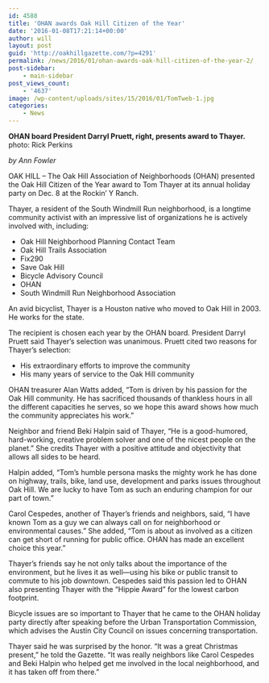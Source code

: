 ```yaml
---
id: 4588
title: 'OHAN awards Oak Hill Citizen of the Year'
date: '2016-01-08T17:21:14+00:00'
author: will
layout: post
guid: 'http://oakhillgazette.com/?p=4291'
permalink: /news/2016/01/ohan-awards-oak-hill-citizen-of-the-year-2/
post-sidebar:
    - main-sidebar
post_views_count:
    - '4637'
image: /wp-content/uploads/sites/15/2016/01/TomTweb-1.jpg
categories:
    - News
---
```


**OHAN board President Darryl Pruett, right, presents award to Thayer.** photo: Rick Perkins

*by Ann Fowler*

OAK HILL – The Oak Hill Association of Neighborhoods (OHAN) presented the Oak Hill Citizen of the Year award to Tom Thayer at its annual holiday party on Dec. 8 at the Rockin’ Y Ranch.

Thayer, a resident of the South Windmill Run neighborhood, is a longtime community activist with an impressive list of organizations he is actively involved with, including:

- Oak Hill Neighborhood Planning Contact Team
- Oak Hill Trails Association
- Fix290
- Save Oak Hill
- Bicycle Advisory Council
- OHAN
- South Windmill Run Neighborhood Association

An avid bicyclist, Thayer is a Houston native who moved to Oak Hill in 2003. He works for the state.

The recipient is chosen each year by the OHAN board. President Darryl Pruett said Thayer’s selection was unanimous. Pruett cited two reasons for Thayer’s selection:

- His extraordinary efforts to improve the community
- His many years of service to the Oak Hill community

OHAN treasurer Alan Watts added, “Tom is driven by his passion for the Oak Hill community. He has sacrificed thousands of thankless hours in all the different capacities he serves, so we hope this award shows how much the community appreciates his work.”

Neighbor and friend Beki Halpin said of Thayer, “He is a good-humored, hard-working, creative problem solver and one of the nicest people on the planet.” She credits Thayer with a positive attitude and objectivity that allows all sides to be heard.

Halpin added, “Tom’s humble persona masks the mighty work he has done on highway, trails, bike, land use, development and parks issues throughout Oak Hill. We are lucky to have Tom as such an enduring champion for our part of town.”

Carol Cespedes, another of Thayer’s friends and neighbors, said, “I have known Tom as a guy we can always call on for neighborhood or environmental causes.” She added, “Tom is about as involved as a citizen can get short of running for public office. OHAN has made an excellent choice this year.”

Thayer’s friends say he not only talks about the importance of the environment, but he lives it as well—using his bike or public transit to commute to his job downtown. Cespedes said this passion led to OHAN also presenting Thayer with the “Hippie Award” for the lowest carbon footprint.

Bicycle issues are so important to Thayer that he came to the OHAN holiday party directly after speaking before the Urban Transportation Commission, which advises the Austin City Council on issues concerning transportation.

Thayer said he was surprised by the honor. “It was a great Christmas present,” he told the Gazette. “It was really neighbors like Carol Cespedes and Beki Halpin who helped get me involved in the local neighborhood, and it has taken off from there.”